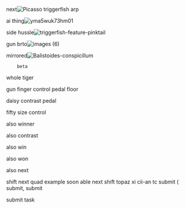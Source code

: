 next![Picasso triggerfish arp](https://github.com/user-attachments/assets/a03a3218-2163-4225-bbcf-70dc673a3c99)


ai
  thing![yma5wuk73hm01](https://github.com/user-attachments/assets/2ccda606-01a1-4305-8839-4d6074352d38)


side
    hussle![triggerfish-feature-pinktail](https://github.com/user-attachments/assets/8457385c-991f-4a65-b769-c3feb6b4483b)


gun
   brto![images (6)](https://github.com/user-attachments/assets/404b48aa-8915-4b68-aa8a-c8cb53d7f023)


mirrored![Balistoides-conspicillum](https://github.com/user-attachments/assets/82a18d6c-2a0f-4baf-aa3a-4fd5e6f5177e)

        beta

whole
     tiger

gun
   finger
         control
                pedal
                     floor

daisy
     contrast
             pedal

fifty
     size
         control

also
    winner

also
    contrast

also
    win

also
    won

also
    next

shift
     next
         quad
             example
                    soon
                        able 
                             next
shift
     topaz
           xi
             cii-an tc submit ( submit, submit

submit
      task
     
